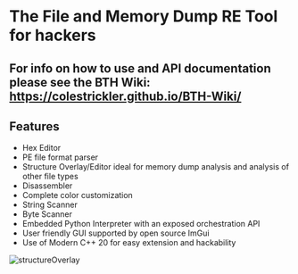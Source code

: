 # The File and Memory Dump RE Tool for hackers

## For info on how to use and API documentation please see the BTH Wiki: https://colestrickler.github.io/BTH-Wiki/

## Features
- Hex Editor
- PE file format parser
- Structure Overlay/Editor ideal for memory dump analysis and analysis of other file types
- Disassembler
- Complete color customization
- String Scanner
- Byte Scanner
- Embedded Python Interpreter with an exposed orchestration API
- User friendly GUI supported by open source ImGui
- Use of Modern C++ 20 for easy extension and hackability

![structureOverlay](https://github.com/ColeStrickler/BTH/assets/82488869/14b41b93-0ff6-49c6-bc8b-c850b4c8dc06)



